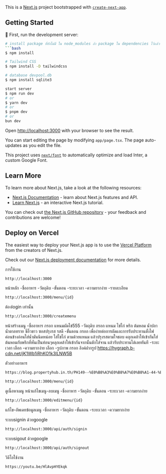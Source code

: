 This is a [Next.js](https://nextjs.org/) project bootstrapped with [`create-next-app`](https://github.com/vercel/next.js/tree/canary/packages/create-next-app).

## Getting Started
🚀 First, run the development server:

```bash
# install package ที่ยังไม่มี ใน node_modules ถ้า package ใน dependencies ไว้เเล้ว 
```bash
$ npm install
```
```bash
# Tailwind CSS
$ npm install -D tailwindcss
```
```bash
# database devpool.db
$ npm install sqlite3
```
```bash
start server
$ npm run dev
# or
$ yarn dev
# or
$ pnpm dev
# or
bun dev
```






Open [http://localhost:3000](http://localhost:3000) with your browser to see the result.

You can start editing the page by modifying `app/page.tsx`. The page auto-updates as you edit the file.

This project uses [`next/font`](https://nextjs.org/docs/basic-features/font-optimization) to automatically optimize and load Inter, a custom Google Font.

## Learn More

To learn more about Next.js, take a look at the following resources:

- [Next.js Documentation](https://nextjs.org/docs) - learn about Next.js features and API.
- [Learn Next.js](https://nextjs.org/learn) - an interactive Next.js tutorial.

You can check out [the Next.js GitHub repository](https://github.com/vercel/next.js/) - your feedback and contributions are welcome!

## Deploy on Vercel

The easiest way to deploy your Next.js app is to use the [Vercel Platform](https://vercel.com/new?utm_medium=default-template&filter=next.js&utm_source=create-next-app&utm_campaign=create-next-app-readme) from the creators of Next.js.

Check out our [Next.js deployment documentation](https://nextjs.org/docs/deployment) for more details.


การใช้งาน

```bash
http://localhost:3000
```

หน้าหลัก
    -ชื่ออาหาร
    -วัตถุดิบ
    -ขั้นตอน
    -ระยะเวลา
    -ความยากง่าย
    -รายละเอียด 

```bash
http://localhost:3000/menu/{id} 
```



ต้องlogin เท่านั้น
```bash
http://localhost:3000/createmenu
```

หน้าสร้างเมนู 
    -ชื่ออาหาร กรอก แหนมผัดไข่555
    -วัตถุดิบ กรอก แหนม ไข่ไก่ พริก ต้มหอม น้ำปลา น้ำตาลทราย ซีอิ๊วขาว ซอสปรุงรส รสดี
    -ขั้นตอน กรอก เพื่อง่ายต่อการผัดและการรับประทานตั้งไฟค่อนข้างอ่อนใส่น้ำมันนิดหน่อย ใส่ไข่ไก่ ตามด้วยแหนม แล้วปรุงรสตามใจชอบ คลุกเคล้าให้เข้ากันใส่ต้นหอมกับพริกที่หั่นเป็นท่อนๆคลุกเคล้าให้เข้ากันจากนั้นตักใส่จาน
    แล้วรับประทานได้เลยทันที
    -ระยะเวลา เลือก
    -ความยากง่าย เลือก
    -รูปภาพ กรอก ลิงค์ฝากรูป https://hygraph.b-cdn.net/jK1Wb1iRhKO1k3lLNW5B

ตัวอย่างอาหาร    
```bash
https://blog.propertyhub.in.th/PH149--%E0%B8%A3%E0%B8%A7%E0%B8%A1-44-%E0%B9%80%E0%B8%A1%E0%B8%99%E0%B8%B9%E0%B8%AD%E0%B8%B2%E0%B8%AB%E0%B8%B2%E0%B8%A3-%E0%B8%97%E0%B8%B3%E0%B8%87%E0%B9%88%E0%B8%B2%E0%B8%A2-%E0%B8%97%E0%B8%B3%E0%B8%81%E0%B8%B4%E0%B8%99%E0%B9%80%E0%B8%AD%E0%B8%87%E0%B9%84%E0%B8%94%E0%B9%89%E0%B8%97%E0%B8%B8%E0%B8%81%E0%B8%84%E0%B8%A3%E0%B8%B1%E0%B8%A7
```






```bash
http://localhost:3000/menu/{id} 
```
ดูเนื้อหาเมนู หน้าแก้ไขเมนู-ลบเมนู
    -ชื่ออาหาร
    -วัตถุดิบ
    -ขั้นตอน
    -ระยะเวลา
    -ความยากง่าย


```bash
http://localhost:3000/editmenu/{id}
```
 แก้ไข-อัพเดทข้อมูลเมนู 
    -ชื่ออาหาร
    -วัตถุดิบ
    -ขั้นตอน
    -ระยะเวลา
    -ความยากง่าย


ระบบsignin ด้วยgoogle
```bash
http://localhost:3000/api/auth/signin
```

ระบบsigout ด้วยgoogle

```bash
http://localhost:3000/api/auth/signout
```
วิดีโอใช้งาน
```bash
https://youtu.be/HlAvpHYEkqk
```

